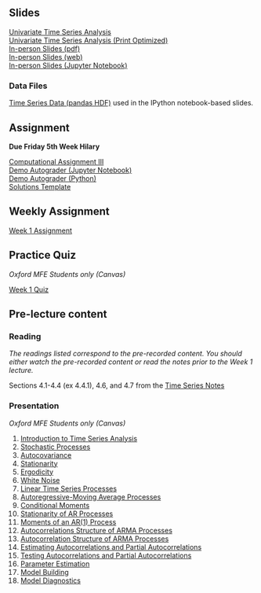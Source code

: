 <!--
.. title: Financial Econometrics II: Week 1
.. slug: hilary-term-1
.. date: 2020-11-27 17:51:04 UTC
.. tags: teaching, mfe
.. category: teaching 
.. link: 
.. description: Teaching resources for MFE Financial Econometrics II Week 1
.. type: text
.. jumbotron_color: #002147
.. jumbotron_light: True
.. jumbotron: MFE Financial Econometrics II: Week 1
.. jumbotron_text: Teaching material from Week 1.
-->

## Slides


[Univariate Time Series Analysis](/files/teaching/mfe/slides/time_series_slides_2020-2021.pdf) <br />
[Univariate Time Series Analysis (Print Optimized)](/files/teaching/mfe/slides/time_series_slides_2020-2021-print.pdf)  <br />
[In-person Slides (pdf)](/files/teaching/mfe/slides/time-series-slides-2020-21-in-person.pdf)  <br />
[In-person Slides (web)](/files/teaching/mfe/slides/time-series-slides-2020-21-in-person.html)  <br />
[In-person Slides (Jupyter Notebook)](/files/teaching/mfe/slides/time-series-slides-2020-21-in-person.ipynb)  <br />

### Data Files

[Time Series Data (pandas HDF)](/files/teaching/mfe/data/time-series-data.h5) used in the IPython notebook-based slides.

## Assignment

**Due Friday 5th Week Hilary**

[Computational Assignment III](/files/teaching/mfe/assignments/mfe-fe-computational-exercise-3-2020-2021.pdf) <br />
[Demo Autograder (Jupyter Notebook)](/files/teaching/mfe/assignments/demo-autograder-pw3.ipynb) <br />
[Demo Autograder (Python)](/files/teaching/mfe/assignments/demo-autograder-pw3.py) <br />
[Solutions Template](/files/teaching/mfe/assignments/solutions-pw3.py)


## Weekly Assignment

[Week 1 Assignment](/files/teaching/mfe/homework/ht-week-1-assignment.pdf)

## Practice Quiz

_Oxford MFE Students only (Canvas)_

[Week 1 Quiz](https://canvas.sbs.ox.ac.uk/courses/1914/quizzes/2102)

## Pre-lecture content

### Reading

_The readings listed correspond to the pre-recorded content. You should either 
watch the pre-recorded content or read the notes prior to the Week 1 lecture._

Sections 4.1-4.4 (ex 4.4.1), 4.6, and 4.7 from the [Time Series Notes](/files/teaching/mfe/notes/financial-econometrics-2020-2021-chapter-4.pdf)

### Presentation

_Oxford MFE Students only (Canvas)_

01. [Introduction to Time Series Analysis](https://ox.cloud.panopto.eu/Panopto/Pages/Viewer.aspx?id=debd94f6-02af-4316-8a2a-acae011d3fa3)
02. [Stochastic Processes](https://ox.cloud.panopto.eu/Panopto/Pages/Viewer.aspx?id=1d094144-2301-4ad2-b177-acae011d833c)
03. [Autocovariance](https://ox.cloud.panopto.eu/Panopto/Pages/Viewer.aspx?id=c8441dfc-dc5f-4c48-ac78-acae011d691c)
04. [Stationarity](https://ox.cloud.panopto.eu/Panopto/Pages/Viewer.aspx?id=6e05f055-6075-46c8-be87-acae011da5ab)
05. [Ergodicity](https://ox.cloud.panopto.eu/Panopto/Pages/Viewer.aspx?id=d0a31c23-341c-499a-8454-acae011db6a6)
06. [White Noise](https://ox.cloud.panopto.eu/Panopto/Pages/Viewer.aspx?id=c77fdfcb-1469-411c-bc6a-acae011dc35c)
07. [Linear Time Series Processes](https://ox.cloud.panopto.eu/Panopto/Pages/Viewer.aspx?id=65346da0-79ec-4fff-a8fc-acae0126af4d)
08. [Autoregressive-Moving Average Processes](https://ox.cloud.panopto.eu/Panopto/Pages/Viewer.aspx?id=72ed63f5-0600-43c0-a15f-acae013b2e64)
09. [Conditional Moments](https://ox.cloud.panopto.eu/Panopto/Pages/Viewer.aspx?id=5b69270a-2d6b-4dfc-92f7-acaf007d3722)
10. [Stationarity of AR Processes](https://ox.cloud.panopto.eu/Panopto/Pages/Viewer.aspx?id=c5e75632-ea6c-4c67-972f-acb10086540e)
11. [Moments of an AR(1) Process](https://ox.cloud.panopto.eu/Panopto/Pages/Viewer.aspx?id=9dac0aa2-d22c-49c2-887f-acb100865b58)
12. [Autocorrelations Structure of ARMA Processes](https://ox.cloud.panopto.eu/Panopto/Pages/Viewer.aspx?id=7e55cbf0-9126-4b3d-8d2b-acb100866450)
13. [Autocorrelation Structure of ARMA Processes](https://ox.cloud.panopto.eu/Panopto/Pages/Viewer.aspx?id=255b0c55-c113-4da4-b331-acb100866ca4)
14. [Estimating Autocorrelations and Partial Autocorrelations](https://ox.cloud.panopto.eu/Panopto/Pages/Viewer.aspx?id=935c95ee-36c6-4f19-b026-acb10086af3f)
15. [Testing Autocorrelations and Partial Autocorrelations](https://ox.cloud.panopto.eu/Panopto/Pages/Viewer.aspx?id=bce2aa30-48bd-4536-bc0f-acb10086c95c)
16. [Parameter Estimation](https://ox.cloud.panopto.eu/Panopto/Pages/Viewer.aspx?id=f6d10081-77e8-402d-8547-acb000a38bac)
17. [Model Building](https://ox.cloud.panopto.eu/Panopto/Pages/Viewer.aspx?id=b44336f7-333d-4665-a601-acb0012feb9b)
18. [Model Diagnostics](https://ox.cloud.panopto.eu/Panopto/Pages/Viewer.aspx?id=1961f413-f991-4699-98a4-acb000f897e4)

<!--
19. [The Information Set](https://ox.cloud.panopto.eu/Panopto/Pages/Viewer.aspx?id=21a4194a-2f65-42c6-be0d-acb1008749df)
20. [Loss Functions](https://ox.cloud.panopto.eu/Panopto/Pages/Viewer.aspx?id=f25c754a-70bb-4cb8-9ffd-ac770132c8f2)
21. [Forecasting](https://ox.cloud.panopto.eu/Panopto/Pages/Viewer.aspx?id=f25c754a-70bb-4cb8-9ffd-ac770132c8f2)
22. [Mincer-Zarnowitz Tests](https://ox.cloud.panopto.eu/Panopto/Pages/Viewer.aspx?id=f25c754a-70bb-4cb8-9ffd-ac770132c8f2)
23. [Diebold-Mariano Tests](https://ox.cloud.panopto.eu/Panopto/Pages/Viewer.aspx?id=f25c754a-70bb-4cb8-9ffd-ac770132c8f2)
24. [Nonstationary Time Series](https://ox.cloud.panopto.eu/Panopto/Pages/Viewer.aspx?id=f25c754a-70bb-4cb8-9ffd-ac770132c8f2)
25. [The Lag Operator](https://ox.cloud.panopto.eu/Panopto/Pages/Viewer.aspx?id=f25c754a-70bb-4cb8-9ffd-ac770132c8f2)
26. [Seasonality](https://ox.cloud.panopto.eu/Panopto/Pages/Viewer.aspx?id=f25c754a-70bb-4cb8-9ffd-ac770132c8f2)
27. [ARMA Modeling of Seasonality](https://ox.cloud.panopto.eu/Panopto/Pages/Viewer.aspx?id=f25c754a-70bb-4cb8-9ffd-ac770132c8f2)
28. [Random Walks, Unit Roots and Stochastic Trends](https://ox.cloud.panopto.eu/Panopto/Pages/Viewer.aspx?id=f25c754a-70bb-4cb8-9ffd-ac770132c8f2)
29. [Testing for Unit Roots](https://ox.cloud.panopto.eu/Panopto/Pages/Viewer.aspx?id=f25c754a-70bb-4cb8-9ffd-ac770132c8f2)
30. [Seasonal Differencing](https://ox.cloud.panopto.eu/Panopto/Pages/Viewer.aspx?id=f25c754a-70bb-4cb8-9ffd-ac770132c8f2)
31. [Self-Exciting Threshold Autoregression](https://ox.cloud.panopto.eu/Panopto/Pages/Viewer.aspx?id=f25c754a-70bb-4cb8-9ffd-ac770132c8f2)
32. [Markov-Switching Models](https://ox.cloud.panopto.eu/Panopto/Pages/Viewer.aspx?id=f25c754a-70bb-4cb8-9ffd-ac770132c8f2)
-->
